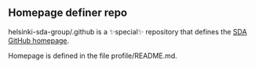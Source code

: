 ## Homepage definer repo

helsinki-sda-group/.github is a ✨special✨ repository that defines the [SDA GitHub homepage](https://github.com/helsinki-sda-group).

Homepage is defined in the file profile/README.md.
